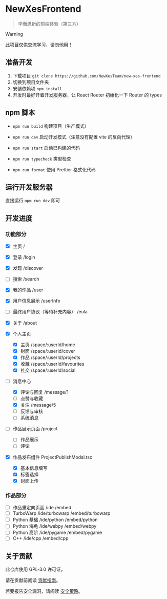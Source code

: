 # NewXesFrontend

> 学而思新的前端体验（第三方）

> [!WARNING]
>
> 此项目仅供交流学习，请勿他用！

## 准备开发

1. 下载项目 `git clone https://github.com/NewXesTeam/new-xes-frontend`
2. 切换到项目文件夹
3. 安装依赖项 `npm install`
4. 开发时最好开着开发服务器，让 React Router 初始化一下 Router 的 types

## npm 脚本

- `npm run build` 构建项目（生产模式）
- `npm run dev` 启动开发模式（注意没有配置 vite 的反向代理）
- `npm run start` 启动已构建的代码

- `npm run typecheck` 类型检查
- `npm run format` 使用 Prettier 格式化代码

## 运行开发服务器

直接运行 `npm run dev` 即可

## 开发进度

### 功能部分

- [x] 主页 /
- [x] 登录 /login
- [x] 发现 /discover
- [ ] 搜索 /search
- [x] 我的作品 /user
- [x] 用户信息展示 /userInfo
- [ ] 最终用户协议（等待补充内容） /eula
- [x] 关于 /about

- [x] 个人主页
    - [x] 主页 /space/:userId/home
    - [x] 封面 /space/:userId/cover
    - [x] 作品 /space/:userId/projects
    - [x] 收藏 /space/:userId/favourites
    - [x] 社交 /space/:userId/social

- [ ] 消息中心
    - [x] 评论与回复 /message/1
    - [ ] 点赞与收藏
    - [x] 关注 /message/5
    - [ ] 反馈与审核
    - [ ] 系统消息

- [ ] 作品展示页面 /project
    - [ ] 作品展示
    - [ ] 评论

- [x] 作品发布组件 ProjectPublishModal.tsx
    - [x] 基本信息填写
    - [x] 标签选择
    - [x] 封面上传

### 作品部分

- [ ] 作品重定向页面 /ide /embed
- [ ] TurboWarp /ide/turbowarp /embed/turbowarp
- [ ] Python 基础 /ide/python /embed/python
- [ ] Python 海龟 /ide/webpy /embed/webpy
- [ ] Python 高阶 /ide/pygame /embed/pygame
- [ ] C++ /ide/cpp /embed/cpp

## 关于贡献

此仓库使用 GPL-3.0 许可证。

请在贡献前阅读 [贡献指南](CONTRIBUTING.md)。

若要报告安全漏洞，请阅读 [安全策略](SECURITY.md)。
